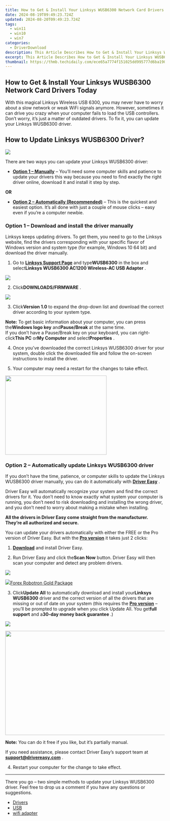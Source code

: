 ```yaml
---
title: How to Get & Install Your Linksys WUSB6300 Network Card Drivers Today
date: 2024-08-19T09:49:23.724Z
updated: 2024-08-20T09:49:23.724Z
tags:
  - win11
  - win10
  - win7
categories:
  - DriverDownload
description: This Article Describes How to Get & Install Your Linksys WUSB6300 Network Card Drivers Today
excerpt: This Article Describes How to Get & Install Your Linksys WUSB6300 Network Card Drivers Today
thumbnail: https://thmb.techidaily.com/ece65a7774f151025dd995777d6ba1908931a5fce5214e3cee86728ea78d0703.jpg
---
```


## How to Get & Install Your Linksys WUSB6300 Network Card Drivers Today

With this magical Linksys Wireless USB 6300, you may never have to worry about a slow network or weak WiFi signals anymore. However, sometimes it can drive you crazy when your computer fails to load the USB controllers. Don’t worry, it’s just a matter of outdated drivers. To fix it, you can update your Linksys WUSB6300 driver.

## How to Update Linksys WUSB6300 Driver?  

![](https://images.drivereasy.com/wp-content/uploads/2019/12/wifi-storage-svgrepo-com.jpg)

There are two ways you can update your Linksys WUSB6300 driver:

* **[Option 1 – Manually](https://tools.techidaily.com/drivereasy/download/)**  – You’ll need some computer skills and patience to update your drivers this way because you need to find exactly the right driver online, download it and install it step by step.  

**OR**

* **[Option 2 – Automatically (Recommended)](https://www.drivereasy.com/knowledge/linksys-wusb6300-driver-download-and-install/#o2)**  – This is the quickest and easiest option. It’s all done with just a couple of mouse clicks – easy even if you’re a computer newbie.

### Option 1 – Download and install the driver manually

 Linksys keeps updating drivers. To get them, you need to go to the Linksys website, find the drivers corresponding with your specific flavor of Windows version and system type (for example, Windows 10 64 bit) and download the driver manually.

 1) Go to **[Linksys Support Page](https://www.linksys.com/us/support/)**  and type**WUSB6300** in the box and select**Linksys WUSB6300 AC1200 Wireless-AC USB Adapter** .

![](https://images.drivereasy.com/wp-content/uploads/2019/12/image-wusb6300-1024x479.jpg)

 2) Click**DOWNLOADS/FIRMWARE** .

![](https://images.drivereasy.com/wp-content/uploads/2019/12/downloads-1024x326.jpg)

 3) Click**Version 1.0** to expand the drop-down list and download the correct driver according to your system type.

**Note:** To get basic information about your computer, you can press the**Windows logo key** and**Pause/Break** at the same time.  
 If you don’t have a Pause/Break key on your keyboard, you can right-click**This PC** or**My Computer** and select**Properties** .

 4) Once you’ve downloaded the correct Linksys WUSB6300 driver for your system, double click the downloaded file and follow the on-screen instructions to install the driver.

 5) Your computer may need a restart for the changes to take effect.

<!-- affiliate ads begin -->
<a href="https://zonlipartnershipprogram.pxf.io/c/5597632/1821134/17882" target="_top" id="1821134"><img src="//a.impactradius-go.com/display-ad/17882-1821134" border="0" alt="" width="320" height="250"/></a><img height="0" width="0" src="https://imp.pxf.io/i/5597632/1821134/17882" style="position:absolute;visibility:hidden;" border="0" />
<!-- affiliate ads end -->
### Option 2 – Automatically update Linksys WUSB6300 driver

 If you don’t have the time, patience, or computer skills to update the Linksys WUSB6300 driver manually, you can do it automatically with **[Driver Easy](https://tools.techidaily.com/drivereasy/download/)**  .

 Driver Easy will automatically recognize your system and find the correct drivers for it. You don’t need to know exactly what system your computer is running, you don’t need to risk downloading and installing the wrong driver, and you don’t need to worry about making a mistake when installing.

 **All the drivers in Driver Easy come straight from the manufacturer. They’re all authorized and secure.**

 You can update your drivers automatically with either the FREE or the Pro version of Driver Easy. But with the **[Pro version](https://tools.techidaily.com/drivereasy/download/)**  it takes just 2 clicks:

 1) **[Download](https://tools.techidaily.com/drivereasy/download/)**  and install Driver Easy.

 2) Run Driver Easy and click the**Scan Now** button. Driver Easy will then scan your computer and detect any problem drivers.

![](https://images.drivereasy.com/wp-content/uploads/2019/12/scan-now.png)

<!-- affiliate ads begin -->
<a href="https://secure.2checkout.com/order/checkout.php?PRODS=4727541&QTY=1&AFFILIATE=108875&CART=1"><img src="https://secure.avangate.com/images/merchant/5f4f7141b65a730b4efb0e0d51f63e94/products/copy_copy_forexrobotronbox.gif" border="0">Forex Robotron Gold Package</a>
<!-- affiliate ads end -->
 3) Click**Update All** to automatically download and install your**Linksys WUSB6300** driver and the correct version of all the drivers that are missing or out of date on your system (this requires the **[Pro version](https://tools.techidaily.com/drivereasy/download/)**  – you’ll be prompted to upgrade when you click Update All. You get**full support** and a**30-day money back guarantee** .)

![](https://images.drivereasy.com/wp-content/uploads/2019/12/driver-update-all.jpg)

<!-- affiliate ads begin -->
<a href="https://ursime.pxf.io/c/5597632/2092236/16384" target="_top" id="2092236"><img src="//a.impactradius-go.com/display-ad/16384-2092236" border="0" alt="" width="1920" height="329"/></a><img height="0" width="0" src="https://imp.pxf.io/i/5597632/2092236/16384" style="position:absolute;visibility:hidden;" border="0" />
<!-- affiliate ads end -->
**Note:** You can do it free if you like, but it’s partially manual.

 If you need assistance, please contact Driver Easy’s support team at [**support@drivereasy.com**](https://tools.techidaily.com/drivereasy/download/) .

4) Restart your computer for the change to take effect.

---

 There you go – two simple methods to update your Linksys WUSB6300 driver. Feel free to drop us a comment if you have any questions or suggestions.

* [Drivers](https://tools.techidaily.com/drivereasy/download/)
* [USB](https://tools.techidaily.com/drivereasy/download/)
* [wifi adapter](https://tools.techidaily.com/drivereasy/download/)

<ins class="adsbygoogle"
     style="display:block"
     data-ad-format="autorelaxed"
     data-ad-client="ca-pub-7571918770474297"
     data-ad-slot="1223367746"></ins>



<ins class="adsbygoogle"
     style="display:block"
     data-ad-client="ca-pub-7571918770474297"
     data-ad-slot="8358498916"
     data-ad-format="auto"
     data-full-width-responsive="true"></ins>


